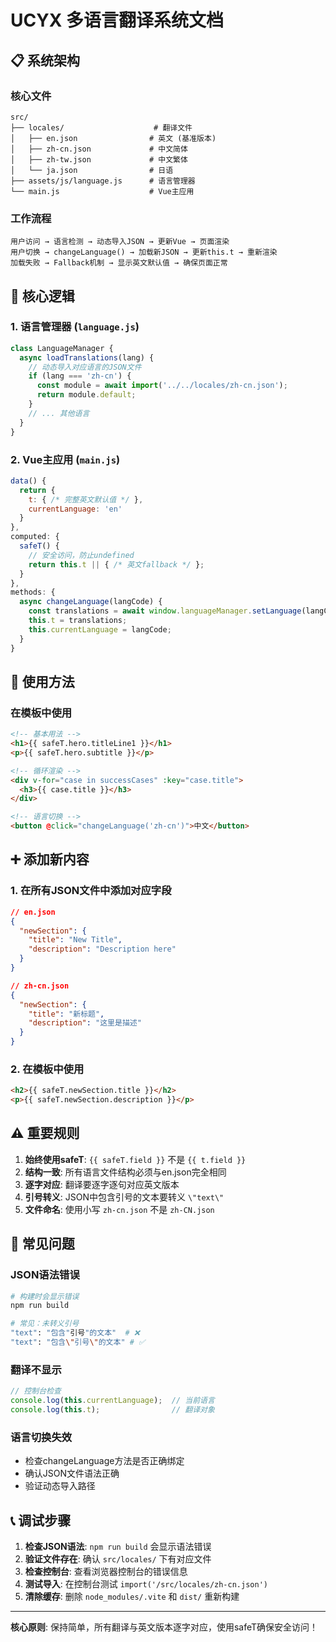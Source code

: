 # UCYX 多语言翻译系统文档

## 📋 系统架构

### 核心文件
```
src/
├── locales/                    # 翻译文件
│   ├── en.json                # 英文 (基准版本)
│   ├── zh-cn.json             # 中文简体
│   ├── zh-tw.json             # 中文繁体
│   └── ja.json                # 日语
├── assets/js/language.js      # 语言管理器
└── main.js                    # Vue主应用
```

### 工作流程
```
用户访问 → 语言检测 → 动态导入JSON → 更新Vue → 页面渲染
用户切换 → changeLanguage() → 加载新JSON → 更新this.t → 重新渲染
加载失败 → Fallback机制 → 显示英文默认值 → 确保页面正常
```

## 🔧 核心逻辑

### 1. 语言管理器 (`language.js`)
```javascript
class LanguageManager {
  async loadTranslations(lang) {
    // 动态导入对应语言的JSON文件
    if (lang === 'zh-cn') {
      const module = await import('../../locales/zh-cn.json');
      return module.default;
    }
    // ... 其他语言
  }
}
```

### 2. Vue主应用 (`main.js`)
```javascript
data() {
  return {
    t: { /* 完整英文默认值 */ },
    currentLanguage: 'en'
  }
},
computed: {
  safeT() {
    // 安全访问，防止undefined
    return this.t || { /* 英文fallback */ };
  }
},
methods: {
  async changeLanguage(langCode) {
    const translations = await window.languageManager.setLanguage(langCode);
    this.t = translations;
    this.currentLanguage = langCode;
  }
}
```

## 📝 使用方法

### 在模板中使用
```html
<!-- 基本用法 -->
<h1>{{ safeT.hero.titleLine1 }}</h1>
<p>{{ safeT.hero.subtitle }}</p>

<!-- 循环渲染 -->
<div v-for="case in successCases" :key="case.title">
  <h3>{{ case.title }}</h3>
</div>

<!-- 语言切换 -->
<button @click="changeLanguage('zh-cn')">中文</button>
```

## ➕ 添加新内容

### 1. 在所有JSON文件中添加对应字段
```json
// en.json
{
  "newSection": {
    "title": "New Title",
    "description": "Description here"
  }
}

// zh-cn.json  
{
  "newSection": {
    "title": "新标题",
    "description": "这里是描述"
  }
}
```

### 2. 在模板中使用
```html
<h2>{{ safeT.newSection.title }}</h2>
<p>{{ safeT.newSection.description }}</p>
```

## ⚠️ 重要规则

1. **始终使用safeT**: `{{ safeT.field }}` 不是 `{{ t.field }}`
2. **结构一致**: 所有语言文件结构必须与en.json完全相同
3. **逐字对应**: 翻译要逐字逐句对应英文版本
4. **引号转义**: JSON中包含引号的文本要转义 `\"text\"`
5. **文件命名**: 使用小写 `zh-cn.json` 不是 `zh-CN.json`

## 🐛 常见问题

### JSON语法错误
```bash
# 构建时会显示错误
npm run build

# 常见：未转义引号
"text": "包含"引号"的文本"  # ❌
"text": "包含\"引号\"的文本" # ✅
```

### 翻译不显示
```javascript
// 控制台检查
console.log(this.currentLanguage);  // 当前语言
console.log(this.t);                // 翻译对象
```

### 语言切换失效
- 检查changeLanguage方法是否正确绑定
- 确认JSON文件语法正确
- 验证动态导入路径

## 📞 调试步骤

1. **检查JSON语法**: `npm run build` 会显示语法错误
2. **验证文件存在**: 确认 `src/locales/` 下有对应文件
3. **检查控制台**: 查看浏览器控制台的错误信息
4. **测试导入**: 在控制台测试 `import('/src/locales/zh-cn.json')`
5. **清除缓存**: 删除 `node_modules/.vite` 和 `dist/` 重新构建

---

**核心原则**: 保持简单，所有翻译与英文版本逐字对应，使用safeT确保安全访问！
